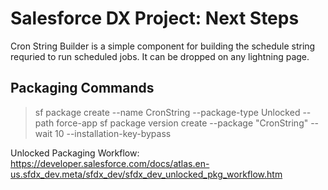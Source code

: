 # Salesforce DX Project: Next Steps

Cron String Builder is a simple component for building the schedule string requried to run scheduled jobs.  It can be dropped on any lightning page.

## Packaging Commands

> sf package create --name CronString --package-type Unlocked --path force-app
> sf package version create --package "CronString" --wait 10 --installation-key-bypass

Unlocked Packaging Workflow: https://developer.salesforce.com/docs/atlas.en-us.sfdx_dev.meta/sfdx_dev/sfdx_dev_unlocked_pkg_workflow.htm

